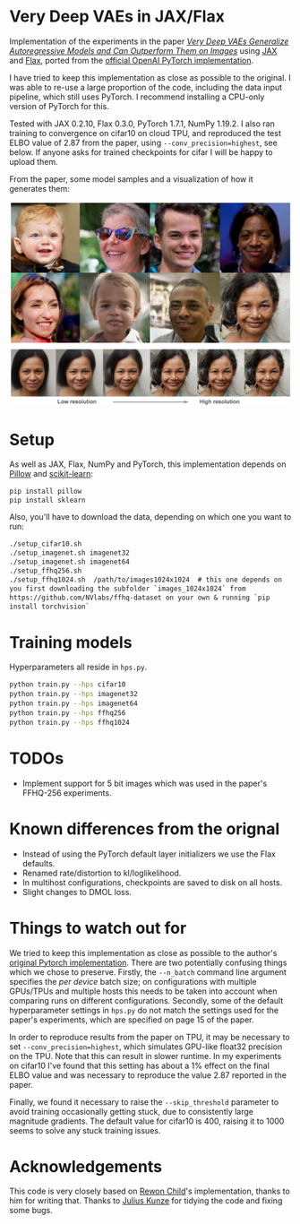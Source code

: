 # Very Deep VAEs in JAX/Flax
Implementation of the experiments in the paper [_Very Deep VAEs Generalize Autoregressive Models and Can Outperform Them on Images_](https://arxiv.org/abs/2011.10650) using [JAX](https://github.com/google/jax) and [Flax](https://github.com/google/flax), ported from the [official OpenAI PyTorch implementation](https://github.com/openai/vdvae).

I have tried to keep this implementation as close as possible to the original. I was able to re-use a large proportion of the code, including the data input pipeline, which still uses PyTorch. I recommend installing a CPU-only version of PyTorch for this.

Tested with JAX 0.2.10, Flax 0.3.0, PyTorch 1.7.1, NumPy 1.19.2. I also ran training to convergence on cifar10 on cloud TPU, and reproduced the test ELBO value of 2.87 from the paper, using `--conv_precision=highest`, see below. If anyone asks for trained checkpoints for cifar I will be happy to upload them.

From the paper, some model samples and a visualization of how it generates them:

![image](header-image.png)

# Setup
As well as JAX, Flax, NumPy and PyTorch, this implementation depends on [Pillow](https://pillow.readthedocs.io) and [scikit-learn](https://scikit-learn.org):
```
pip install pillow
pip install sklearn
```
Also, you'll have to download the data, depending on which one you want to run:
```
./setup_cifar10.sh
./setup_imagenet.sh imagenet32
./setup_imagenet.sh imagenet64
./setup_ffhq256.sh
./setup_ffhq1024.sh  /path/to/images1024x1024  # this one depends on you first downloading the subfolder `images_1024x1024` from https://github.com/NVlabs/ffhq-dataset on your own & running `pip install torchvision`
```

# Training models
Hyperparameters all reside in `hps.py`.
```bash
python train.py --hps cifar10
python train.py --hps imagenet32
python train.py --hps imagenet64
python train.py --hps ffhq256
python train.py --hps ffhq1024
```

# TODOs
- Implement support for 5 bit images which was used in the paper's FFHQ-256 experiments. 

# Known differences from the orignal
 - Instead of using the PyTorch default layer initializers we use
   the Flax defaults.
 - Renamed rate/distortion to kl/loglikelihood.
 - In multihost configurations, checkpoints are saved to disk on all hosts.
 - Slight changes to DMOL loss.

# Things to watch out for
We tried to keep this implementation as close as possible to the author's [original Pytorch implementation](https://github.com/openai/vdvae). There are two potentially confusing things which we chose to preserve. Firstly, the `--n_batch` command line argument specifies the _per device_ batch size; on configurations with multiple GPUs/TPUs and multiple hosts this needs to be taken into account when comparing runs on different configurations. Secondly, some of the default hyperparameter settings in `hps.py` do not match the settings used for the paper's experiments, which are specified on page 15 of the paper.

In order to reproduce results from the paper on TPU, it may be necessary to set `--conv_precision=highest`, which simulates GPU-like float32 precision on the TPU. Note that this can result in slower runtime. In my experiments on cifar10 I've found that this setting has about a 1% effect on the final ELBO value and was necessary to reproduce the value 2.87 reported in the paper.

Finally, we found it necessary to raise the `--skip_threshold` parameter to avoid training occasionally getting stuck, due to consistently large magnitude gradients. The default value for cifar10 is 400, raising it to 1000 seems to solve any stuck training issues.

# Acknowledgements
This code is very closely based on [Rewon Child](https://github.com/rewonc)'s implementation, thanks to him for writing that. Thanks to [Julius Kunze](https://github.com/JuliusKunze) for tidying the code and fixing some bugs.
